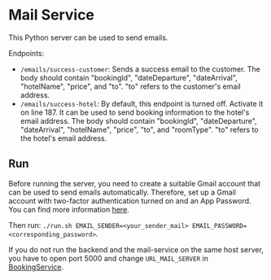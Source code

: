 # Mail Service

This Python server can be used to send emails. 

Endpoints:
- `/emails/success-customer`: Sends a success email to the customer. The body should contain "bookingId", "dateDeparture", "dateArrival", "hotelName", "price", and "to". "to" refers to the customer's email address.
- `/emails/success-hotel`: By default, this endpoint is turned off. Activate it on line 187. It can be used to send booking information to the hotel's email address. The body should contain "bookingId", "dateDeparture", "dateArrival", "hotelName", "price", "to", and "roomType". "to" refers to the hotel's email address.

## Run

Before running the server, you need to create a suitable Gmail account that can be used to send emails automatically. Therefore, set up a Gmail account with two-factor authentication turned on and an App Password. You can find more information [here](https://support.google.com/accounts/answer/185833?hl=en).

Then run: `./run.sh EMAIL_SENDER=<your_sender_mail> EMAIL_PASSWORD=<corresponding_password>`.

If you do not run the backend and the mail-service on the same host server, you have to open port 5000 and change `URL_MAIL_SERVER` in [BookingService](https://github.com/florianfoerg/mallorca24/blob/master/server/mallorca-service/src/main/java/de/florian/mallorcaservice/bookings/BookingService.java).

